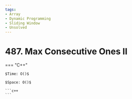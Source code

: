 ```yaml
---
tags:
- Array
- Dynamic Programming
- Sliding Window
- Unsolved
---
```



# 487. Max Consecutive Ones II

=== "C++"

    $Time: O()$

    $Space: O()$

    ```c++
    ```